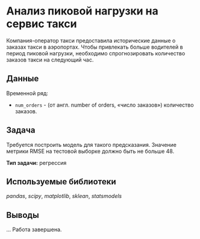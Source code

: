 # Анализ пиковой нагрузки на сервис такси
Компания-оператор такси предоставила исторические данные о заказах такси в аэропортах. Чтобы привлекать больше водителей в период пиковой нагрузки, необходимо спрогнозировать количество заказов такси на следующий час. 

## Данные
Временной ряд:
* `num_orders` - (от англ. number of orders, «число заказов») количество заказов.

## Задача
Требуется построить модель для такого предсказания. Значение метрики RMSE на тестовой выборке должно быть не больше 48.

**Тип задачи:** регрессия

## Используемые библиотеки
*pandas*, *scipy*, *matplotlib*, *sklean*, *statsmodels*

## Выводы
...
Работа завершена.